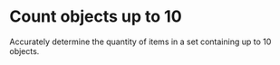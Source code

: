 # Count objects up to 10

Accurately determine the quantity of items in a set containing up to 10 objects.
